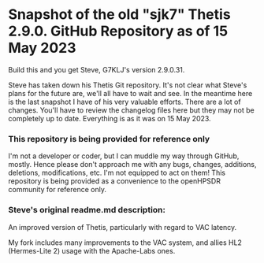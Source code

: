 # Snapshot of the old "sjk7" Thetis 2.9.0. GitHub Repository as of 15 May 2023

Build this and you get Steve, G7KLJ's version 2.9.0.31.

Steve has taken down his Thetis Git repository. It's not clear what Steve's plans for the future are, we'll all have to wait and see. In the meantime here is the last snapshot I have of his very valuable efforts. There are a lot of changes. You'll have to review the changelog files here but they may not be completely up to date. Everything is as it was on 15 May 2023.

### This repository is being provided **for reference only**

I'm not a developer or coder, but I can muddle my way through GitHub, mostly. Hence please don't approach me with any bugs, changes, additions, deletions, modifications, etc. I'm not equipped to act on them! This repository is being provided as a convenience to the openHPSDR community for reference only.

### Steve's original readme.md description:

An improved version of Thetis, particularly with regard to VAC latency.

My fork includes many improvements to the VAC system, and allies HL2 (Hermes-Lite 2) usage with the Apache-Labs ones.


